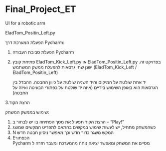 # Final_Project_ET
UI for a robotic arm

EladTom_Positin_Left.py

הפעלת המערכת דרך Pycharm:
1. הפעלת סביבת העבודה Pycharm
2. פתיחת קובץ EladTom_Kick_Left.py או EladTom_Positin_Left.py
     .בפרויקט זה ישנן שתי גרסאות להפעלת ממשק המשתמש (EladTom_Kick_Left / EladTom_Positin_Left)
     
    יד אחת שולטת על המיקום והיד השניה שולטת על כיוון החבטה. ההבדל בין הגרסאות הוא באופן השימוש בידיים (איזה יד שולטת על כפתורי הבעיטה ואיזה על החבטה)   
   
3.הרצת הקוד

שימוש בממשק המשחק:
1. הרצת הקוד תפעיל את מסך הפתיחה בו יש לבחור ב – “Play!”
2. כשהמשחק מתחיל, יש לעשות שימוש במקשים בהתאם לתפריט המקשים שמוצג
3. N המקש 
   משגר כדור חדש וכך מאפשר ניסיון חבטה חדש
4. Eהכפתור  
   Pycharm מסיים את המשחק ומאפשר יציאה נוחה מהמערכת ומעבר חזרה ל
  
